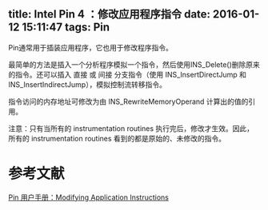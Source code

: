 title: Intel Pin 4 ：修改应用程序指令
date: 2016-01-12 15:11:47
tags: Pin
---
Pin通常用于插装应用程序，它也用于修改程序指令。
<!-- more -->
最简单的方法是插入一个分析程序模拟一个指令，然后使用INS_Delete()删除原来的指令。还可以插入 直接 或 间接 分支指令（使用  INS_InsertDirectJump 和 INS_InsertIndirectJump），模拟控制流转移指令。

指令访问的内存地址可修改为由 INS_RewriteMemoryOperand 计算出的值的引用。

注意：只有当所有的 instrumentation routines 执行完后，修改才生效。因此，所有的 instrumentation routines 看到的都是原始的、未修改的指令。

# 参考文献
[Pin 用户手册：Modifying Application Instructions](https://software.intel.com/sites/landingpage/pintool/docs/67254/Pin/html/index.html#MODIFYING) 

